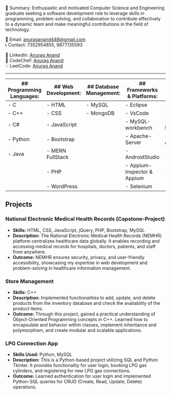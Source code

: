 
📝 Summary: Enthusiastic and motivated Computer Science and Engineering graduate seeking a software development role to leverage skills in programming, problem-solving, and collaboration to contribute effectively to a dynamic team and make meaningful contributions in the field of technology.

📧 Email: anuraganand448@gmail.com  
📞 Contact: 7352954855, 9877135593  


🔗 LinkedIn: [Anurag Anand](https://www.linkedin.com/in/anurag-anand-455833201/)  
🥇 CodeChef: [Anurag Anand](https://www.codechef.com/users/anuannad)  
💡 LeetCode: [Anurag Anand](https://leetcode.com/u/Anuraglpu/)

  <hr>

| ## Programming Languages: | ## Web Development:       | ## Database Management: | ## Frameworks & Platforms: | ## Testing: |
|---------------------------|---------------------------|-------------------------|----------------------------|-------------|
| - C                       | - HTML                    | - MySQL                 | - Eclipse                  | - SDLC      |
| - C++                     | - CSS                     | - MongoDB               | - VsCode                   | - STLC      |
| - C#                      | - JavaScript              |                         | - MySQL-workbench          | - Selenium  |
| - Python                  | - Bootstrap               |                         | - Apache-Server            | - Appium    |
| - Java                    | - MERN FullStack          |                         | - AndroidStudio            | - Junit4    |
|                           | - PHP                     |                         | - Appium-Inspector & Appium| - Jira      |
|                           | - WordPress               |                         | - Selenium                 |             |

## Projects

### National Electronic Medical Health Records (Capstone-Project)
- **Skills:** HTML, CSS, JavaScript, jQuery, PHP, Bootstrap, MySQL  
- **Description:** The National Electronic Medical Health Records (NEMHR) platform centralizes healthcare data globally. It enables recording and accessing medical records for hospitals, doctors, patients, and staff from anywhere.  
- **Outcome:** NEMHR ensures security, privacy, and user-friendly accessibility, showcasing my expertise in web development and problem-solving in healthcare information management.

### Store Management
- **Skills:** C++  
- **Description:** Implemented functionalities to add, update, and delete products from the inventory database and check the availability of the product items.  
- **Outcome:** Through this project, gained a practical understanding of Object-Oriented Programming concepts in C++. Learned how to encapsulate and behavior within classes, implement inheritance and polymorphism, and create modular and scalable applications.

### LPG Connection App
- **Skills Used:** Python, MySQL
- **Description:** This is a Python-based project utilizing SQL and Python Tkinter. It provides functionality for user login, booking LPG gas cylinders, and registering for new LPG gas connections.
- **Outcome:** Learned authentication for user login and implemented Python-SQL queries for CRUD (Create, Read, Update, Delete) operations.


